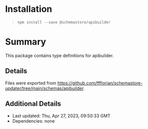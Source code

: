 # Installation
> `npm install --save @schemastore/apibuilder`

# Summary
This package contains type definitions for apibuilder.

## Details
Files were exported from https://github.com/ffflorian/schemastore-updater/tree/main/schemas/apibuilder.

## Additional Details
* Last updated: Thu, Apr 27, 2023, 09:50:33 GMT
* Dependencies: none
